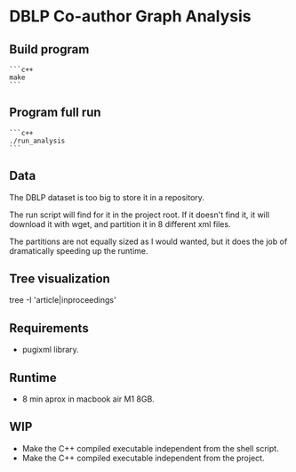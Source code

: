 # DBLP Co-author Graph Analysis

## Build program
    ```c++
    make
    ```
## Program full run
    ```c++
    ./run_analysis
    ```
## Data
The DBLP dataset is too big to store it in a repository.

The run script will find for it in the project root. If it doesn't find it, it will download it with wget, and partition it in 8 different xml files.

The partitions are not equally sized as I would wanted, but it does the job of dramatically speeding up the runtime.

## Tree visualization
tree -I 'article|inproceedings'

## Requirements
- pugixml library.

## Runtime
- 8 min aprox in macbook air M1 8GB.

## WIP
- Make the C++ compiled executable independent from the shell script.
- Make the C++ compiled executable independent from the project.
